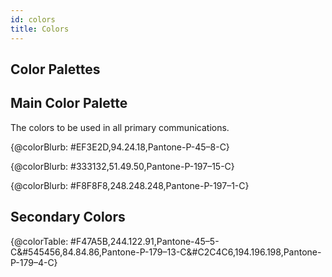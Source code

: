 ```yaml
---
id: colors
title: Colors
---
```

## Color Palettes
[comment]: <> (Used ndash character for dashes so my code didnt break.)
<h2 class="centeredText">Main Color Palette</h2>

<p class="descriptionText">The colors to be used in all primary communications.</p>

<div class="row">
<div class="thirdWidth"> 

{@colorBlurb: #EF3E2D,94.24.18,Pantone-P-45–8-C}

</div>
<div class="thirdWidth">

{@colorBlurb: #333132,51.49.50,Pantone-P-197–15-C}

</div>

<div class="thirdWidth">

{@colorBlurb: #F8F8F8,248.248.248,Pantone-P-197–1-C}

</div>

</div>

<h2 class="centeredText">Secondary Colors</h2>

{@colorTable: #F47A5B,244.122.91,Pantone-45–5-C&#545456,84.84.86,Pantone-P-179–13-C&#C2C4C6,194.196.198,Pantone-P-179–4-C}




